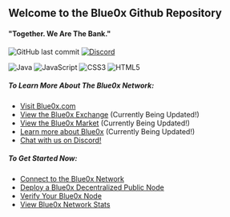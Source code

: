 ## Welcome to the Blue0x Github Repository

#### "Together. We Are The Bank."

![GitHub last commit](https://img.shields.io/github/last-commit/theBlue0x/theblue0x.github.io?color=success)  [![Discord](https://img.shields.io/discord/823558528212008961?logo=discord)](https://discord.gg/EbBWRSPW63)

![Java](https://badges.aleen42.com/src/java.svg)
![JavaScript](https://img.shields.io/badge/-JavaScript-black?style=flat-square&logo=javascript)
![CSS3](https://img.shields.io/badge/-CSS3-1572B6?style=flat-square&logo=css3)
![HTML5](https://img.shields.io/badge/-HTML5-E34F26?style=flat-square&logo=html5&logoColor=white)

##### To Learn More About The Blue0x Network:

- [Visit Blue0x.com](https://blue0x.com)
- [View the Blue0x Exchange](https://exchange.blue0x.com) (Currently Being Updated!)
- [View the Blue0x Market](https://market.blue0x.com) (Currently Being Updated!)
- [Learn more about Blue0x](https://learn.blue0x.com) (Currently Being Updated!)
- [Chat with us on Discord!](https://discord.gg/EbBWRSPW63)


##### To Get Started Now:
- [Connect to the Blue0x Network](https://learn.blue0x.com/connect)
- [Deploy a Blue0x Decentralized Public Node](https://learn.blue0x.com/connect/vps)
- [Verify Your Blue0x Node](https://blue0x.com/node.html)
- [View Blue0x Network Stats](https://blue0x.com/status.html)
 
















